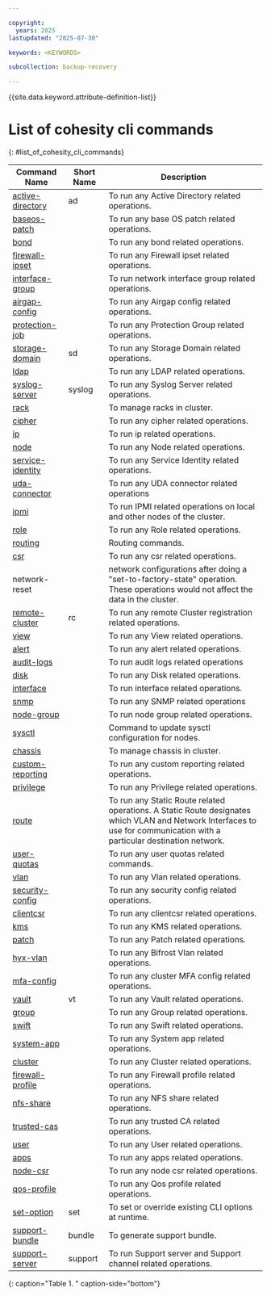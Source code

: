 ```yaml
---

copyright:
  years: 2025
lastupdated: "2025-07-30"

keywords: <KEYWORDS>

subcollection: backup-recovery

---
```


{{site.data.keyword.attribute-definition-list}}

# List of cohesity cli commands
{: #list_of_cohesity_cli_commands}

  
| Command Name | Short Name | Description |
| --- | --- | --- |
| [active-directory](Operations/active-directory.htm) | ad  | To run any Active Directory related operations. |
| [baseos-patch](Operations/baseos-patch.htm) |     | To run any base OS patch related operations. |
| [bond](Operations/bond.htm) |     | To run any bond related operations. |
| [firewall-ipset](Operations/firewall-ipset.htm) |     | To run any Firewall ipset related operations. |
| [interface-group](Operations/interface-group.htm) |     | To run network interface group related operations. |
| [airgap-config](Operations/airgap-config.htm) |     | To run any Airgap config related operations. |
| [protection-job](Operations/protection-job.htm) |     | To run any Protection Group related operations. |
| [storage-domain](Operations/storage-domain.htm) | sd  | To run any Storage Domain related operations. |
| [ldap](Operations/ldap.htm) |     | To run any LDAP related operations. |
| [syslog-server](Operations/syslog-server.htm) | syslog | To run any Syslog Server related operations. |
| [rack](Operations/rack.htm) |     | To manage racks in cluster. |
| [cipher](Operations/cipher.htm) |     | To run any cipher related operations. |
| [ip](Operations/ip.htm) |     | To run ip related operations. |
| [node](Operations/node.htm) |     | To run any Node related operations. |
| [service-identity](Operations/service-identity.htm) |     | To run any Service Identity related operations. |
| [uda-connector](Operations/uda-connector.htm) |     | To run any UDA connector related operations |
| [ipmi](Operations/ipmi.htm) |     | To run IPMI related operations on local and other nodes of the cluster. |
| [role](Operations/role.htm) |     | To run any Role related operations. |
| [routing](Operations/routing.htm) |     | Routing commands. |
| [csr](Operations/csr.htm) |     | To run any csr related operations. |
| network-reset |     | network configurations after doing a "set-to-factory-state" operation. These operations would not affect the data in the cluster. |
| [remote-cluster](Operations/remote-cluster.htm) | rc  | To run any remote Cluster registration related operations. |
| [view](Operations/view.htm) |     | To run any View related operations. |
| [alert](Operations/alert.htm) |     | To run any alert related operations. |
| [audit-logs](Operations/audit-logs.htm) |     | To run audit logs related operations |
| [disk](Operations/disk.htm) |     | To run any Disk related operations. |
| [interface](Operations/interface.htm) |     | To run interface related operations. |
| [snmp](Operations/snmp.htm) |     | To run any SNMP related operations |
| [node-group](Operations/node-group.htm) |     | To run node group related operations. |
| [sysctl](Operations/sysctl.htm) |     | Command to update sysctl configuration for nodes. |
| [chassis](Operations/chassis.htm) |     | To manage chassis in cluster. |
| [custom-reporting](Operations/custom-reporting.htm) |     | To run any custom reporting related operations. |
| [privilege](Operations/privilege.htm) |     | To run any Privilege related operations. |
| [route](Operations/route.htm) |     | To run any Static Route related operations. A Static Route designates which VLAN and Network Interfaces to use for communication with a particular destination network. |
| [user-quotas](Operations/user-quotas.htm) |     | To run any user quotas related commands. |
| [vlan](Operations/vlan.htm) |     | To run any Vlan related operations. |
| [security-config](Operations/security-config.htm) |     | To run any security config related operations. |
| [clientcsr](Operations/clientcsr.htm) |     | To run any clientcsr related operations. |
| [kms](Operations/kms.htm) |     | To run any KMS related operations. |
| [patch](Operations/patch.htm) |     | To run any Patch related operations. |
| [hyx-vlan](Operations/hyx-vlan.htm) |     | To run any Bifrost Vlan related operations. |
| [mfa-config](Operations/mfa-config.htm) |     | To run any cluster MFA config related operations. |
| [vault](Operations/vault.htm) | vt  | To run any Vault related operations. |
| [group](Operations/group.htm) |     | To run any Group related operations. |
| [swift](Operations/swift.htm) |     | To run any Swift related operations. |
| [system-app](Operations/system-app.htm) |     | To run any System app related operations. |
| [cluster](Operations/cluster.htm) |     | To run any Cluster related operations. |
| [firewall-profile](Operations/firewall-profile.htm) |     | To run any Firewall profile related operations. |
| [nfs-share](Operations/nfs-share.htm) |     | To run any NFS share related operations. |
| [trusted-cas](Operations/trusted-cas.htm) |     | To run any trusted CA related operations. |
| [user](Operations/user.htm) |     | To run any User related operations. |
| [apps](Operations/apps.htm) |     | To run any apps related operations. |
| [node-csr](Operations/node-csr.htm) |     | To run any node csr related operations. |
| [qos-profile](Operations/qos-profile.htm) |     | To run any Qos profile related operations. |
| [set-option](Operations/set-option.htm) | set | To set or override existing CLI options at runtime. |
| [support-bundle](Operations/support-bundle.htm) | bundle | To generate support bundle. |
| [support-server](Operations/support-server.htm) | support | To run Support server and Support channel related operations. |
{: caption="Table 1. " caption-side="bottom"}

